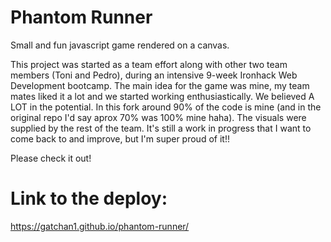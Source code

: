 # Phantom Runner
Small and fun javascript game rendered on a canvas.

This project was started as a team effort along with other two team members (Toni and Pedro), during an intensive 9-week Ironhack Web Development bootcamp.
The main idea for the game was mine, my team mates liked it a lot and we started working enthusiastically. We believed A LOT in the potential.
In this fork around 90% of the code is mine (and in the original repo I'd say aprox 70% was 100% mine haha). The visuals were supplied by the rest of the team.
It's still a work in progress that I want to come back to and improve, but I'm super proud of it!!

Please check it out!

# Link to the deploy: 
https://gatchan1.github.io/phantom-runner/
